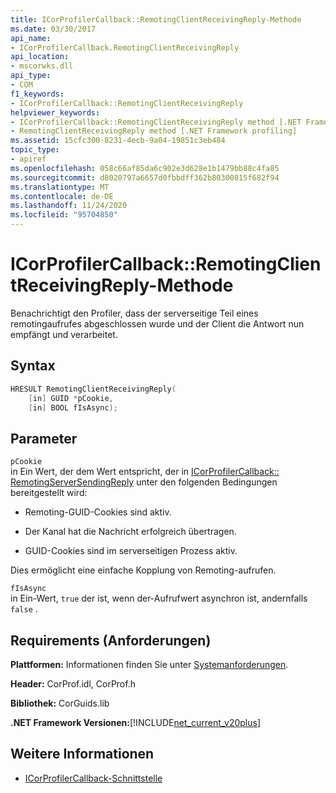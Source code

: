 ```yaml
---
title: ICorProfilerCallback::RemotingClientReceivingReply-Methode
ms.date: 03/30/2017
api_name:
- ICorProfilerCallback.RemotingClientReceivingReply
api_location:
- mscorwks.dll
api_type:
- COM
f1_keywords:
- ICorProfilerCallback::RemotingClientReceivingReply
helpviewer_keywords:
- ICorProfilerCallback::RemotingClientReceivingReply method [.NET Framework profiling]
- RemotingClientReceivingReply method [.NET Framework profiling]
ms.assetid: 15cfc300-8231-4ecb-9a04-19851c3eb484
topic_type:
- apiref
ms.openlocfilehash: 058c66af85da6c902e3d628e1b1479bb88c4fa85
ms.sourcegitcommit: d8020797a6657d0fbbdff362b80300815f682f94
ms.translationtype: MT
ms.contentlocale: de-DE
ms.lasthandoff: 11/24/2020
ms.locfileid: "95704850"
---
```

# <a name="icorprofilercallbackremotingclientreceivingreply-method"></a>ICorProfilerCallback::RemotingClientReceivingReply-Methode

Benachrichtigt den Profiler, dass der serverseitige Teil eines remotingaufrufes abgeschlossen wurde und der Client die Antwort nun empfängt und verarbeitet.  
  
## <a name="syntax"></a>Syntax  
  
```cpp  
HRESULT RemotingClientReceivingReply(  
    [in] GUID *pCookie,  
    [in] BOOL fIsAsync);
```  
  
## <a name="parameters"></a>Parameter  

 `pCookie`  
 in Ein Wert, der dem Wert entspricht, der in [ICorProfilerCallback:: RemotingServerSendingReply](icorprofilercallback-remotingserversendingreply-method.md) unter den folgenden Bedingungen bereitgestellt wird:  
  
- Remoting-GUID-Cookies sind aktiv.  
  
- Der Kanal hat die Nachricht erfolgreich übertragen.  
  
- GUID-Cookies sind im serverseitigen Prozess aktiv.  
  
 Dies ermöglicht eine einfache Kopplung von Remoting-aufrufen.  
  
 `fIsAsync`  
 in Ein-Wert, `true` der ist, wenn der-Aufrufwert asynchron ist, andernfalls `false` .  
  
## <a name="requirements"></a>Requirements (Anforderungen)  

 **Plattformen:** Informationen finden Sie unter [Systemanforderungen](../../get-started/system-requirements.md).  
  
 **Header:** CorProf.idl, CorProf.h  
  
 **Bibliothek:** CorGuids.lib  
  
 **.NET Framework Versionen:**[!INCLUDE[net_current_v20plus](../../../../includes/net-current-v20plus-md.md)]  
  
## <a name="see-also"></a>Weitere Informationen

- [ICorProfilerCallback-Schnittstelle](icorprofilercallback-interface.md)
